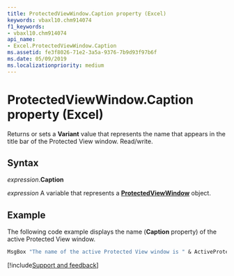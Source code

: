 ```yaml
---
title: ProtectedViewWindow.Caption property (Excel)
keywords: vbaxl10.chm914074
f1_keywords:
- vbaxl10.chm914074
api_name:
- Excel.ProtectedViewWindow.Caption
ms.assetid: fe3f8026-71e2-3a5a-9376-7b9d93f97b6f
ms.date: 05/09/2019
ms.localizationpriority: medium
---
```



# ProtectedViewWindow.Caption property (Excel)

Returns or sets a **Variant** value that represents the name that appears in the title bar of the Protected View window. Read/write.


## Syntax

_expression_.**Caption**

_expression_ A variable that represents a **[ProtectedViewWindow](Excel.ProtectedViewWindow.md)** object.


## Example

The following code example displays the name (**Caption** property) of the active Protected View window.

```vb
MsgBox "The name of the active Protected View window is " & ActiveProtectedWindow.Caption
```




[!include[Support and feedback](~/includes/feedback-boilerplate.md)]